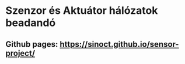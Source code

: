 # Szenzor és Aktuátor hálózatok beadandó

## Github pages: https://sinoct.github.io/sensor-project/
